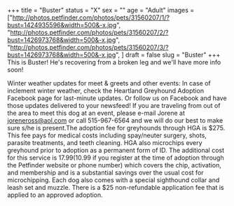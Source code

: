 +++
title = "Buster"
status = "X"
sex = ""
age = "Adult"
images = ["http://photos.petfinder.com/photos/pets/31560207/1/?bust=1424935596&width=500&-x.jpg",
"http://photos.petfinder.com/photos/pets/31560207/2/?bust=1426973768&width=500&-x.jpg",
"http://photos.petfinder.com/photos/pets/31560207/3/?bust=1426973768&width=500&-x.jpg",
]
draft = false
slug = "Buster"
+++
This is Buster! He's recovering from a broken leg and we'll have more info soon!

Winter weather updates for meet & greets and other events: In case of inclement winter weather, check the Heartland Greyhound Adoption Facebook page for last-minute updates. Or follow us on Facebook and have those updates delivered to your newsfeed!
If you are traveling from out of the area to meet this dog at an event, please e-mail Jorene at joreneross@aol.com or call 515-967-6564 and we will do our best to make sure s/he is present.The adoption fee for greyhounds through HGA is $275. This fee pays for medical costs including spay/neuter surgery, shots, parasite treatments, and teeth cleaning. HGA also microchips every greyhound prior to adoption as a permanent form of ID. The additional cost for this service is $17.99 ($10.99 if you register at the time of adoption through the Petfinder website or phone number) which covers the chip, activation, and membership and is a substantial savings over the usual cost for microchipping. Each dog also comes with a special sighthound collar and leash set and muzzle. There is a $25 non-refundable application fee that is applied to an approved adoption.
